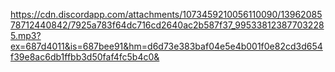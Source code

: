 https://cdn.discordapp.com/attachments/1073459210056110090/1396208578712440842/7925a783f64dc716cd2640ac2b587f37_995338123877032285.mp3?ex=687d4011&is=687bee91&hm=d6d73e383baf04e5e4b001f0e82cd3d654f39e8ac6db1ffbb3d50faf4fc5b4c0&
